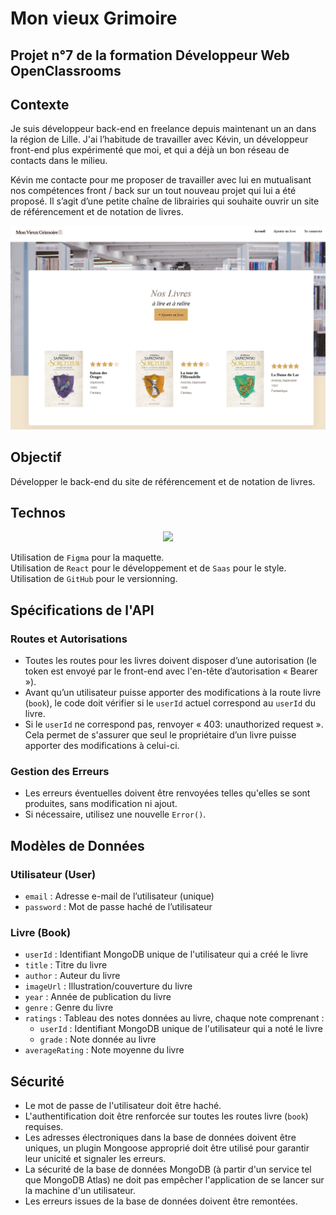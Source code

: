 # Mon vieux Grimoire

## Projet n°7 de la formation Développeur Web OpenClassrooms

## Contexte

Je suis développeur back-end en freelance depuis maintenant un an dans la région de Lille. J'ai l’habitude de travailler avec Kévin, un développeur front-end plus expérimenté que moi, et qui a déjà un bon réseau de contacts dans le milieu.

Kévin me contacte pour me proposer de travailler avec lui en mutualisant nos compétences front / back sur un tout nouveau projet qui lui a été proposé. Il s’agit d’une petite chaîne de librairies qui souhaite ouvrir un site de référencement et de notation de livres.

![screenshot](backend/images/grimoire.png)

## Objectif

Développer le back-end du site de référencement et de notation de livres.

## Technos

<p align="center">
  <a href="https://skillicons.dev">
    <img src="https://skillicons.dev/icons?i=react,sass,figma,github,html,ts,vscode,nodejs,mongodb,express" />
  </a>
</p>

Utilisation de `Figma` pour la maquette.<br>
Utilisation de `React` pour le développement et de `Saas` pour le style.<br>
Utilisation de `GitHub` pour le versionning.<br>

## Spécifications de l'API

### Routes et Autorisations

- Toutes les routes pour les livres doivent disposer d’une autorisation (le token est envoyé par le front-end avec l'en-tête d’autorisation « Bearer »).
- Avant qu’un utilisateur puisse apporter des modifications à la route livre (`book`), le code doit vérifier si le `userId` actuel correspond au `userId` du livre.
- Si le `userId` ne correspond pas, renvoyer « 403: unauthorized request ». Cela permet de s'assurer que seul le propriétaire d’un livre puisse apporter des modifications à celui-ci.

### Gestion des Erreurs

- Les erreurs éventuelles doivent être renvoyées telles qu'elles se sont produites, sans modification ni ajout.
- Si nécessaire, utilisez une nouvelle `Error()`.

## Modèles de Données

### Utilisateur (User)

- `email` : Adresse e-mail de l’utilisateur (unique)
- `password` : Mot de passe haché de l’utilisateur

### Livre (Book)

- `userId` : Identifiant MongoDB unique de l'utilisateur qui a créé le livre
- `title` : Titre du livre
- `author` : Auteur du livre
- `imageUrl` : Illustration/couverture du livre
- `year` : Année de publication du livre
- `genre` : Genre du livre
- `ratings` : Tableau des notes données au livre, chaque note comprenant :
  - `userId` : Identifiant MongoDB unique de l'utilisateur qui a noté le livre
  - `grade` : Note donnée au livre
- `averageRating` : Note moyenne du livre

## Sécurité

- Le mot de passe de l'utilisateur doit être haché.
- L'authentification doit être renforcée sur toutes les routes livre (`book`) requises.
- Les adresses électroniques dans la base de données doivent être uniques, un plugin Mongoose approprié doit être utilisé pour garantir leur unicité et signaler les erreurs.
- La sécurité de la base de données MongoDB (à partir d'un service tel que MongoDB Atlas) ne doit pas empêcher l'application de se lancer sur la machine d'un utilisateur.
- Les erreurs issues de la base de données doivent être remontées.

